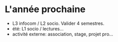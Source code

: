 # L'année prochaine

- L3 infocom / L2 socio. Valider 4 semestres.
- été: L1 socio / lectures...
- activité externe: association, stage, projet pro...
